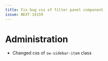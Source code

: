 ```yaml
---
title: Fix bug css of filter panel component
issue: NEXT-14159
---
```

# Administration
* Changed css of `sw-sidebar-item` class
